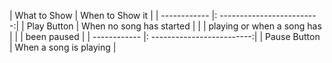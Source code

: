 | What to Show | When to Show it            |
| ------------ |: -------------------------:|
| Play Button  | When no song has started   | 
|              | playing or when a song has |
|              | been paused                |
| ------------ |: -------------------------:|
| Pause Button | When a song is playing     | 